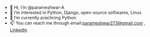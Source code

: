 - 👋 Hi, I’m @parameshwar-A
- 👀 I’m interested in Python, Django, open-source softwares, Linux
- 🌱 I’m currently practicing Python
- 📫 You can reach me through
email:parameshwar273@gmail.com
 , [LinkedIn](https://www.linkedin.com/in/parameshwar-arunachalam-759969199/)


